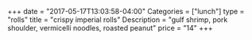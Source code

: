 +++
date = "2017-05-17T13:03:58-04:00"
Categories = ["lunch"]
type = "rolls"
title = "crispy imperial rolls"
Description = "gulf shrimp, pork shoulder, vermicelli noodles, roasted peanut"
price = "14"
+++

